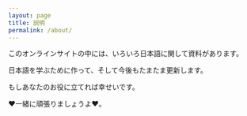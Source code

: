 ```yaml
---
layout: page
title: 説明
permalink: /about/
---
```


このオンラインサイトの中には、いろいろ日本語に関して資料があります。

日本語を学ぶために作って、そして今後もたまたま更新します。

もしあなたのお役に立てれば幸せいです。

❤️一緒に頑張りましょうよ❤️。
